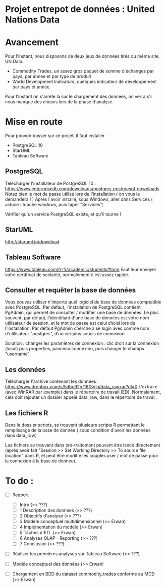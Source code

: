 # Projet entrepot de données : United Nations Data

# Avancement
Pour l'instant, nous disposons de deux jeux de données tirés du même site, UN Data.
- Commodity Trades, un assez gros paquet de somme d'échanges par pays, par année et par type de produit
- World Development Indicators, quelques indicateur de développement par pays et année.

Pour l'instant on s'arrête là sur le chargement des données, on verra s'il nous manque des choses lors de la phase d'analyse.

# Mise en route

Pour pouvoir bosser sur ce projet, il faut installer 
- PostgreSQL 10
- StarUML
- Tableau Software

## PostgreSQL
Télécharger l'installateur de PostgreSQL 10 : https://www.enterprisedb.com/downloads/postgres-postgresql-downloads
Notez bien le mot de passe utilisé lors de l'installation ( on vous le demandera ! )
Après l'avoir installé, sous Windows, aller dans Services ( astuce : touche windows, puis taper "Services")

Vérifier qu'un service PostgreSQL existe, et qu'il tourne !

## StarUML
http://staruml.io/download

## Tableau Software
https://www.tableau.com/fr-fr/academic/students#form
Faut leur envoyer votre certificat de scolarité, normalement c'est assez rapide.

## Consulter et requêter la base de données

Vous pouvez utiliser n'importe quel logiciel de base de données comptatible avec PostgreSQL. Par defaut, l'installation de PostgreSQL contient PgAdmin, qui permet de consulter / modifier une base de données.
Le plus souvent, par défaut, l'identifiant d'une base de données est votre nom utilisateur de session, et le mot de passe est celui choisi lors de l'installation. Par defaut PgAdmin cherche à se login avec comme nom d'utilisateur "postgres", d'où certains soucis de connexion.

Solution : changer les paramètres de connexion : clic droit sur la connexion (local) puis properties, panneau connexion, puis changer le champs "username".

## Les données
Télécharger l'archive contenant les données :
https://www.dropbox.com/s/5dbc92gf16f3gln/data_raw.rar?dl=0
L'extraire (avec WinRAR par exemple) dans le répertoire de travail (ED). Normalement, cela doit rajouter un dossier appelé data_raw, dans le répertoire de travail.

## Les fichiers R
Dans le dossier scripts, se trouvent plusieurs scripts R permettant le remplissage de la base de donnée ( sous condition d'avoir les données dans data_raw)

Les fichiers se trouvant dans pré-traitement peuvent être lancé directement (après avoir fait "Session >> Set Working Directory >> To source file location" dans R, et peut être modifié les couples user / mot de passe pour la connexion à la base de donnée).

# To do :

- [ ] Rapport
	- [ ] Intro (>> ???)
	- [ ] 1 Description des données (>> ???)
	- [ ] 2 Objectifs d'analyse (>> ???)
	- [ ] 3 Modèle conceptuel multidimensionnel (>> Erwan)
	- [ ] 4 Implémentation du modèle (>> Erwan)
	- [ ] 5 Tâches d'ETL (>> Erwan)
	- [ ] 6 Analyses OLAP - Reporting (>> ???)
	- [ ] 7 Conclusion (>> ???)
- [ ] Réaliser les premières analyses sur Tableau Software (>> ???)
- [ ] Modèle conceptuel des données (>> Erwan)
- [ ] Chargement en BDD du dataset commodity_trades conforme au MCD (>> Erwan)


